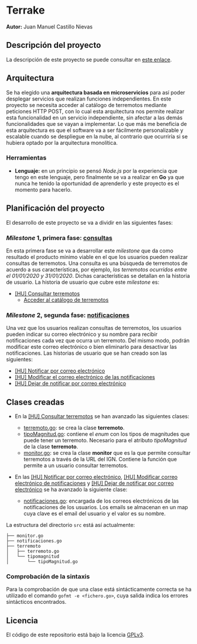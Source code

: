 # Terrake

**Autor:** Juan Manuel Castillo Nievas

## Descripción del proyecto

La descripción de este proyecto se puede consultar en [este enlace](https://github.com/Jumacasni/Terrake/blob/main/docs/descripcion_proyecto.md).

## Arquitectura

Se ha elegido una **arquitectura basada en microservicios** para así poder desplegar servicios que realizan funciones independientes. En este proyecto se necesita acceder al catálogo de terremotos mediante peticiones HTTP POST, con lo cual esta arquitectura nos permite realizar esta funcionalidad en un servicio independiente, sin afectar a las demás funcionalidades que se vayan a implementar. Lo que más me beneficia de esta arquitectura es que el software va a ser fácilmente personalizable y escalable cuando se despliegue en la nube, al contrario que ocurriría si se hubiera optado por la arquitectura monolítica.

### Herramientas

* **Lenguaje:** en un principio se pensó *Node.js* por la experiencia que tengo en este lenguaje, pero finalmente se va a realizar en **Go** ya que nunca he tenido la oportunidad de aprenderlo y este proyecto es el momento para hacerlo.

## Planificación del proyecto

El desarrollo de este proyecto se va a dividir en las siguientes fases:

### *Milestone* 1, primera fase: [**consultas**](https://github.com/Jumacasni/Terrake/milestone/7)

En esta primera fase se va a desarrollar este *milestone* que da como resultado el producto mínimo viable en el que los usuarios pueden realizar consultas de terremotos. Una consulta es una búsqueda de terremotos de acuerdo a sus características, por ejemplo, *los terremotos ocurridos entre el 01/01/2020 y 31/01/2020*. Dichas características se detallan en la historia de usuario. La historia de usuario que cubre este *milestone* es:

* [[HU] Consultar terremotos](https://github.com/Jumacasni/Terrake/issues/70)
  * [Acceder al catálogo de terremotos](https://github.com/Jumacasni/Terrake/issues/74)

### *Milestone* 2, segunda fase: [**notificaciones**](https://github.com/Jumacasni/Terrake/milestone/6)

Una vez que los usuarios realizan consultas de terremotos, los usuarios pueden indicar su correo electrónico y su nombre para recibir notificaciones cada vez que ocurra un terremoto. Del mismo modo, podrán modificar este correo electrónico o bien eliminarlo para desactivar las notificaciones. Las historias de usuario que se han creado son las siguientes:

* [[HU] Notificar por correo electrónico](https://github.com/Jumacasni/Terrake/issues/71)
* [[HU] Modificar el correo electrónico de las notificaciones](https://github.com/Jumacasni/Terrake/issues/72)
* [[HU] Dejar de notificar por correo electrónico](https://github.com/Jumacasni/Terrake/issues/73)

## Clases creadas

* En la [[HU] Consultar terremotos](https://github.com/Jumacasni/Terrake/issues/70) se han avanzado las siguientes clases:
  * [terremoto.go](https://github.com/Jumacasni/Terrake/blob/main/src/terremoto/terremoto.go): se crea la clase **terremoto**.
  * [tipoMagnitud.go](https://github.com/Jumacasni/Terrake/blob/main/src/terremoto/tipomagnitud/tipoMagnitud.go): contiene el *enum* con los tipos de magnitudes que puede tener un terremoto. Necesario para el atributo *tipoMagnitud* de la clase **terremoto**.
  * [monitor.go](https://github.com/Jumacasni/Terrake/blob/main/src/monitor.go): se crea la clase **monitor** que es la que permite consultar terremotos a través de la URL del IGN. Contiene la función que permite a un usuario consultar terremotos.

* En las [[HU] Notificar por correo electrónico](https://github.com/Jumacasni/Terrake/issues/71), [[HU] Modificar correo electrónico de notificaciones](https://github.com/Jumacasni/Terrake/issues/72) y [[HU] Dejar de notificar por correo electrónico](https://github.com/Jumacasni/Terrake/issues/73) se ha avanzado la siguiente clase:
  * [notificaciones.go](https://github.com/Jumacasni/Terrake/blob/main/src/notificaciones.go): encargada de los correos electrónicos de las notificaciones de los usuarios. Los emails se almacenan en un map cuya clave es el email del usuario y el valor es su nombre.
  
La estructura del directorio ``src`` está así actualmente:

```
├── monitor.go
├── notificaciones.go
├── terremoto
│   ├── terremoto.go
│   └── tipomagnitud
│       └── tipoMagnitud.go
```

### Comprobación de la sintaxis

Para la comprobación de que una clase está sintácticamente correcta se ha utilizado el comando ``gofmt -e <fichero.go>``, cuya salida indica los errores sintácticos encontrados.

## Licencia

El código de este repositorio está bajo la licencia [GPLv3](./LICENSE).
